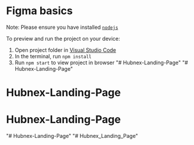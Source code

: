 
  # Figma basics

  Note: Please ensure you have installed <code><a href="https://nodejs.org/en/download/">nodejs</a></code>

  To preview and run the project on your device:
  1) Open project folder in <a href="https://code.visualstudio.com/download">Visual Studio Code</a>
  2) In the terminal, run `npm install`
  3) Run `npm start` to view project in browser
  "# Hubnex-Landing-Page" 
"# Hubnex-Landing-Page" 
# Hubnex-Landing-Page
# Hubnex-Landing-Page
"# Hubnex-Landing-Page" 
"# Hubnex_Landing_Page" 

